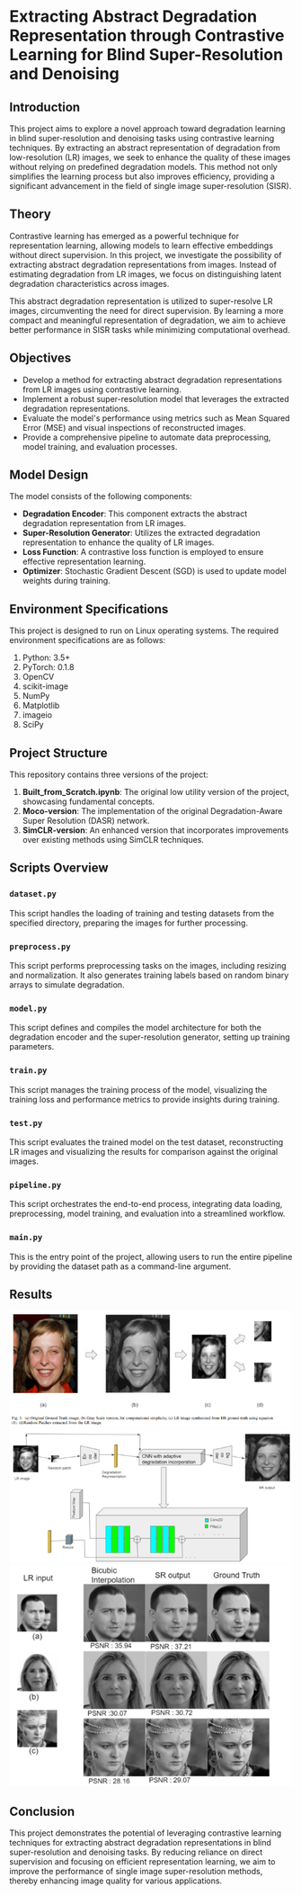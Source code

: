 # Extracting Abstract Degradation Representation through Contrastive Learning for Blind Super-Resolution and Denoising

## Introduction
This project aims to explore a novel approach toward degradation learning in blind super-resolution and denoising tasks using contrastive learning techniques. By extracting an abstract representation of degradation from low-resolution (LR) images, we seek to enhance the quality of these images without relying on predefined degradation models. This method not only simplifies the learning process but also improves efficiency, providing a significant advancement in the field of single image super-resolution (SISR).

## Theory
Contrastive learning has emerged as a powerful technique for representation learning, allowing models to learn effective embeddings without direct supervision. In this project, we investigate the possibility of extracting abstract degradation representations from images. Instead of estimating degradation from LR images, we focus on distinguishing latent degradation characteristics across images.

This abstract degradation representation is utilized to super-resolve LR images, circumventing the need for direct supervision. By learning a more compact and meaningful representation of degradation, we aim to achieve better performance in SISR tasks while minimizing computational overhead.

## Objectives
- Develop a method for extracting abstract degradation representations from LR images using contrastive learning.
- Implement a robust super-resolution model that leverages the extracted degradation representations.
- Evaluate the model's performance using metrics such as Mean Squared Error (MSE) and visual inspections of reconstructed images.
- Provide a comprehensive pipeline to automate data preprocessing, model training, and evaluation processes.

## Model Design
The model consists of the following components:
- **Degradation Encoder**: This component extracts the abstract degradation representation from LR images.
- **Super-Resolution Generator**: Utilizes the extracted degradation representation to enhance the quality of LR images.
- **Loss Function**: A contrastive loss function is employed to ensure effective representation learning.
- **Optimizer**: Stochastic Gradient Descent (SGD) is used to update model weights during training.

## Environment Specifications
This project is designed to run on Linux operating systems. The required environment specifications are as follows:
1. Python: 3.5+
2. PyTorch: 0.1.8
3. OpenCV
4. scikit-image
5. NumPy
6. Matplotlib
7. imageio
8. SciPy

## Project Structure
This repository contains three versions of the project:
1. **Built_from_Scratch.ipynb**: The original low utility version of the project, showcasing fundamental concepts.
2. **Moco-version**: The implementation of the original Degradation-Aware Super Resolution (DASR) network.
3. **SimCLR-version**: An enhanced version that incorporates improvements over existing methods using SimCLR techniques.

## Scripts Overview
### `dataset.py`
This script handles the loading of training and testing datasets from the specified directory, preparing the images for further processing.

### `preprocess.py`
This script performs preprocessing tasks on the images, including resizing and normalization. It also generates training labels based on random binary arrays to simulate degradation.

### `model.py`
This script defines and compiles the model architecture for both the degradation encoder and the super-resolution generator, setting up training parameters.

### `train.py`
This script manages the training process of the model, visualizing the training loss and performance metrics to provide insights during training.

### `test.py`
This script evaluates the trained model on the test dataset, reconstructing LR images and visualizing the results for comparison against the original images.

### `pipeline.py`
This script orchestrates the end-to-end process, integrating data loading, preprocessing, model training, and evaluation into a streamlined workflow.

### `main.py`
This is the entry point of the project, allowing users to run the entire pipeline by providing the dataset path as a command-line argument.

## Results
![Patch Extraction](artifacts/patch_extraction.png)
![Model Architecture](artifacts/model_architecture.png)
![Result](artifacts/result.png)



## Conclusion
This project demonstrates the potential of leveraging contrastive learning techniques for extracting abstract degradation representations in blind super-resolution and denoising tasks. By reducing reliance on direct supervision and focusing on efficient representation learning, we aim to improve the performance of single image super-resolution methods, thereby enhancing image quality for various applications.

